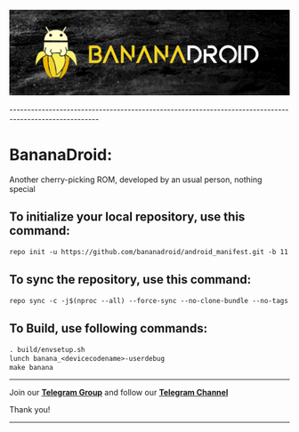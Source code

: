 <p align="center">
<img src="https://github.com/bananadroid/docs/blob/master/bananadroid_banner.png?raw=true" > 
</p>
-------------------------------------------------------------------------------------------------------

BananaDroid:
====================
Another cherry-picking ROM, developed by an usual person, nothing special


To initialize your local repository, use this command:
-----------------------------------------------------

    repo init -u https://github.com/bananadroid/android_manifest.git -b 11

To sync the repository, use this command:
-----------------------------------------

    repo sync -c -j$(nproc --all) --force-sync --no-clone-bundle --no-tags

To Build, use following commands:
---------------------------------
    
    . build/envsetup.sh
    lunch banana_<devicecodename>-userdebug
    make banana

---------------------------------------------------------------------------------------------------------

Join our [**Telegram Group**](https://t.me/bananadroid) and follow our [**Telegram Channel**](https://t.me/bananadroidchannel)

Thank you!

---------------------------------------------------------------------------------------------------------
